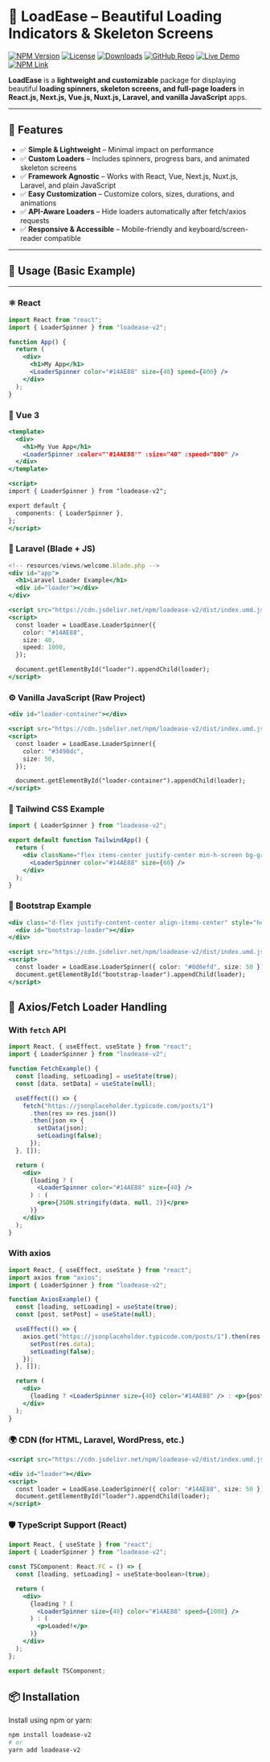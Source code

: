 # 🚀 LoadEase – Beautiful Loading Indicators & Skeleton Screens

[![NPM Version](https://img.shields.io/npm/v/loadease-v2)](https://www.npmjs.com/package/loadease-v2)
[![License](https://img.shields.io/npm/l/loadease-v2)](https://github.com/rashaduldev/loadease-v2/blob/main/LICENSE)
[![Downloads](https://img.shields.io/npm/dt/loadease-v2)](https://www.npmjs.com/package/loadease-v2)
[![GitHub Repo](https://img.shields.io/badge/github-code-blue?logo=github)](https://github.com/rashaduldev/loadease-v2)
[![Live Demo](https://img.shields.io/badge/demo-live-green)](http://react-loadcase-v2.vercel.app)
[![NPM Link](https://img.shields.io/badge/NPM-Loadease%20v2-red?logo=npm)](https://www.npmjs.com/package/loadease-v2)

**LoadEase** is a **lightweight and customizable** package for displaying beautiful **loading spinners, skeleton screens, and full-page loaders** in **React.js, Next.js, Vue.js, Nuxt.js, Laravel, and vanilla JavaScript** apps.

---

## 🎯 Features

- ✅ **Simple & Lightweight** – Minimal impact on performance  
- ✅ **Custom Loaders** – Includes spinners, progress bars, and animated skeleton screens  
- ✅ **Framework Agnostic** – Works with React, Vue, Next.js, Nuxt.js, Laravel, and plain JavaScript  
- ✅ **Easy Customization** – Customize colors, sizes, durations, and animations  
- ✅ **API-Aware Loaders** – Hide loaders automatically after fetch/axios requests  
- ✅ **Responsive & Accessible** – Mobile-friendly and keyboard/screen-reader compatible  

---
## 🚀 Usage (Basic Example)

---

### ⚛️ React

```jsx
import React from "react";
import { LoaderSpinner } from "loadease-v2";

function App() {
  return (
    <div>
      <h1>My App</h1>
      <LoaderSpinner color="#14AE88" size={40} speed={800} />
    </div>
  );
}
```
### 🔮 Vue 3

```jsx
<template>
  <div>
    <h1>My Vue App</h1>
    <LoaderSpinner :color="'#14AE88'" :size="40" :speed="800" />
  </div>
</template>

<script>
import { LoaderSpinner } from "loadease-v2";

export default {
  components: { LoaderSpinner },
};
</script>

```

### 🧱 Laravel (Blade + JS)

```jsx
<!-- resources/views/welcome.blade.php -->
<div id="app">
  <h1>Laravel Loader Example</h1>
  <div id="loader"></div>
</div>

<script src="https://cdn.jsdelivr.net/npm/loadease-v2/dist/index.umd.js"></script>
<script>
  const loader = LoadEase.LoaderSpinner({
    color: "#14AE88",
    size: 40,
    speed: 1000,
  });

  document.getElementById("loader").appendChild(loader);
</script>

```
### ⚙️ Vanilla JavaScript (Raw Project)

```jsx
<div id="loader-container"></div>

<script src="https://cdn.jsdelivr.net/npm/loadease-v2/dist/index.umd.js"></script>
<script>
  const loader = LoadEase.LoaderSpinner({
    color: "#3490dc",
    size: 50,
  });

  document.getElementById("loader-container").appendChild(loader);
</script>

```
### 🌈 Tailwind CSS Example

```jsx
import { LoaderSpinner } from "loadease-v2";

export default function TailwindApp() {
  return (
    <div className="flex items-center justify-center min-h-screen bg-gray-100">
      <LoaderSpinner color="#14AE88" size={60} />
    </div>
  );
}

```
### 🎨 Bootstrap Example

```jsx
<div class="d-flex justify-content-center align-items-center" style="height: 100vh;">
  <div id="bootstrap-loader"></div>
</div>

<script src="https://cdn.jsdelivr.net/npm/loadease-v2/dist/index.umd.js"></script>
<script>
  const loader = LoadEase.LoaderSpinner({ color: "#0d6efd", size: 50 });
  document.getElementById("bootstrap-loader").appendChild(loader);
</script>

```
## 🧪 Axios/Fetch Loader Handling

### With `fetch` API

```jsx
import React, { useEffect, useState } from "react";
import { LoaderSpinner } from "loadease-v2";

function FetchExample() {
  const [loading, setLoading] = useState(true);
  const [data, setData] = useState(null);

  useEffect(() => {
    fetch("https://jsonplaceholder.typicode.com/posts/1")
      .then(res => res.json())
      .then(json => {
        setData(json);
        setLoading(false);
      });
  }, []);

  return (
    <div>
      {loading ? (
        <LoaderSpinner color="#14AE88" size={40} />
      ) : (
        <pre>{JSON.stringify(data, null, 2)}</pre>
      )}
    </div>
  );
}

```
### With axios

```jsx
import React, { useEffect, useState } from "react";
import axios from "axios";
import { LoaderSpinner } from "loadease-v2";

function AxiosExample() {
  const [loading, setLoading] = useState(true);
  const [post, setPost] = useState(null);

  useEffect(() => {
    axios.get("https://jsonplaceholder.typicode.com/posts/1").then(res => {
      setPost(res.data);
      setLoading(false);
    });
  }, []);

  return (
    <div>
      {loading ? <LoaderSpinner size={40} color="#14AE88" /> : <p>{post.title}</p>}
    </div>
  );
}

```
### 🌍 CDN (for HTML, Laravel, WordPress, etc.)

```jsx
<script src="https://cdn.jsdelivr.net/npm/loadease-v2/dist/index.umd.js"></script>

<div id="loader"></div>
<script>
  const loader = LoadEase.LoaderSpinner({ color: "#14AE88", size: 50 });
  document.getElementById("loader").appendChild(loader);
</script>


```
### 🛡️ TypeScript Support (React)

```jsx
import React, { useState } from "react";
import { LoaderSpinner } from "loadease-v2";

const TSComponent: React.FC = () => {
  const [loading, setLoading] = useState<boolean>(true);

  return (
    <div>
      {loading ? (
        <LoaderSpinner size={40} color="#14AE88" speed={1000} />
      ) : (
        <p>Loaded!</p>
      )}
    </div>
  );
};

export default TSComponent;


```


## 📦 Installation

Install using npm or yarn:

```bash
npm install loadease-v2
# or
yarn add loadease-v2
